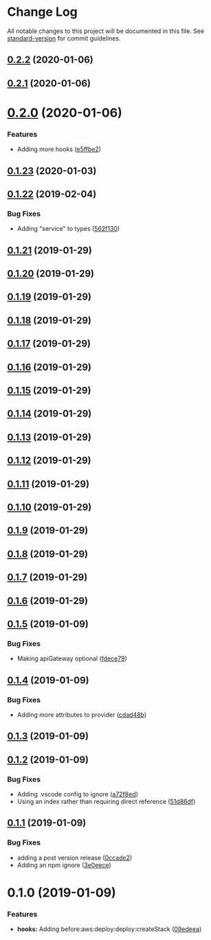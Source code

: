 # Change Log

All notable changes to this project will be documented in this file. See [standard-version](https://github.com/conventional-changelog/standard-version) for commit guidelines.

<a name="0.2.2"></a>
## [0.2.2](https://github.com/XappMedia/serverless-plugin-types/compare/v0.2.1...v0.2.2) (2020-01-06)



<a name="0.2.1"></a>
## [0.2.1](https://github.com/XappMedia/serverless-plugin-types/compare/v0.2.0...v0.2.1) (2020-01-06)



<a name="0.2.0"></a>
# [0.2.0](https://github.com/XappMedia/serverless-plugin-types/compare/v0.1.23...v0.2.0) (2020-01-06)


### Features

* Adding more hooks ([e5ffbe2](https://github.com/XappMedia/serverless-plugin-types/commit/e5ffbe2))



<a name="0.1.23"></a>
## [0.1.23](https://github.com/XappMedia/serverless-plugin-types/compare/v0.1.22...v0.1.23) (2020-01-03)



<a name="0.1.22"></a>
## [0.1.22](https://github.com/XappMedia/serverless-plugin-types/compare/v0.1.21...v0.1.22) (2019-02-04)


### Bug Fixes

* Adding "service" to types ([562f130](https://github.com/XappMedia/serverless-plugin-types/commit/562f130))



<a name="0.1.21"></a>
## [0.1.21](https://github.com/XappMedia/serverless-plugin-types/compare/v0.1.20...v0.1.21) (2019-01-29)



<a name="0.1.20"></a>
## [0.1.20](https://github.com/XappMedia/serverless-plugin-types/compare/v0.1.19...v0.1.20) (2019-01-29)



<a name="0.1.19"></a>
## [0.1.19](https://github.com/XappMedia/serverless-plugin-types/compare/v0.1.18...v0.1.19) (2019-01-29)



<a name="0.1.18"></a>
## [0.1.18](https://github.com/XappMedia/serverless-plugin-types/compare/v0.1.17...v0.1.18) (2019-01-29)



<a name="0.1.17"></a>
## [0.1.17](https://github.com/XappMedia/serverless-plugin-types/compare/v0.1.16...v0.1.17) (2019-01-29)



<a name="0.1.16"></a>
## [0.1.16](https://github.com/XappMedia/serverless-plugin-types/compare/v0.1.15...v0.1.16) (2019-01-29)



<a name="0.1.15"></a>
## [0.1.15](https://github.com/XappMedia/serverless-plugin-types/compare/v0.1.14...v0.1.15) (2019-01-29)



<a name="0.1.14"></a>
## [0.1.14](https://github.com/XappMedia/serverless-plugin-types/compare/v0.1.13...v0.1.14) (2019-01-29)



<a name="0.1.13"></a>
## [0.1.13](https://github.com/XappMedia/serverless-plugin-types/compare/v0.1.12...v0.1.13) (2019-01-29)



<a name="0.1.12"></a>
## [0.1.12](https://github.com/XappMedia/serverless-plugin-types/compare/v0.1.11...v0.1.12) (2019-01-29)



<a name="0.1.11"></a>
## [0.1.11](https://github.com/XappMedia/serverless-plugin-types/compare/v0.1.10...v0.1.11) (2019-01-29)



<a name="0.1.10"></a>
## [0.1.10](https://github.com/XappMedia/serverless-plugin-types/compare/v0.1.9...v0.1.10) (2019-01-29)



<a name="0.1.9"></a>
## [0.1.9](https://github.com/XappMedia/serverless-plugin-types/compare/v0.1.8...v0.1.9) (2019-01-29)



<a name="0.1.8"></a>
## [0.1.8](https://github.com/XappMedia/serverless-plugin-types/compare/v0.1.7...v0.1.8) (2019-01-29)



<a name="0.1.7"></a>
## [0.1.7](https://github.com/XappMedia/serverless-plugin-types/compare/v0.1.6...v0.1.7) (2019-01-29)



<a name="0.1.6"></a>
## [0.1.6](https://github.com/XappMedia/serverless-plugin-types/compare/v0.1.5...v0.1.6) (2019-01-29)



<a name="0.1.5"></a>
## [0.1.5](https://github.com/XappMedia/serverless-plugin-types/compare/v0.1.4...v0.1.5) (2019-01-09)


### Bug Fixes

* Making apiGateway optional ([fdece79](https://github.com/XappMedia/serverless-plugin-types/commit/fdece79))



<a name="0.1.4"></a>
## [0.1.4](https://github.com/XappMedia/serverless-plugin-types/compare/v0.1.3...v0.1.4) (2019-01-09)


### Bug Fixes

* Adding more attributes to provider ([cdad48b](https://github.com/XappMedia/serverless-plugin-types/commit/cdad48b))



<a name="0.1.3"></a>
## [0.1.3](https://github.com/XappMedia/serverless-plugin-types/compare/v0.1.2...v0.1.3) (2019-01-09)



<a name="0.1.2"></a>
## [0.1.2](https://github.com/XappMedia/serverless-plugin-types/compare/v0.1.1...v0.1.2) (2019-01-09)


### Bug Fixes

* Adding .vscode config to ignore ([a72f8ed](https://github.com/XappMedia/serverless-plugin-types/commit/a72f8ed))
* Using an index rather than requiring direct reference ([51d86df](https://github.com/XappMedia/serverless-plugin-types/commit/51d86df))



<a name="0.1.1"></a>
## [0.1.1](https://github.com/XappMedia/serverless-plugin-types/compare/v0.1.0...v0.1.1) (2019-01-09)


### Bug Fixes

* adding a post version release ([0ccade2](https://github.com/XappMedia/serverless-plugin-types/commit/0ccade2))
* Adding an npm ignore ([3e0eece](https://github.com/XappMedia/serverless-plugin-types/commit/3e0eece))



<a name="0.1.0"></a>
# 0.1.0 (2019-01-09)


### Features

* **hooks:** Adding before:aws:deploy:deploy:createStack ([09edeea](https://github.com/XappMedia/serverless-plugin-types/commit/09edeea))
